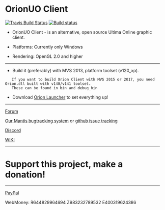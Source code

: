 # OrionUO Client

[![Travis Build Status](https://travis-ci.org/Hotride/OrionUO.svg?branch=master)](https://travis-ci.org/Hotride/OrionUO)
[![Build status](https://ci.appveyor.com/api/projects/status/2fk4unh8huo0bhah?svg=true)](https://ci.appveyor.com/project/AimedNuu/orionuo)

* OrionUO Client - is an alternative, open source Ultima Online graphic client.

* Platforms: Currently only Windows

* Rendering: OpenGL 2.0 and higher


--------------

* Build it (preferably) with MVS 2013, platform toolset (v120_xp).

```
   If you want to build Orion Client with MVS 2015 or 2017, you need Orion.dll built with v140/v141 toolset.
   These can be found in bin and debug_bin
```

* Download [Orion Launcher](https://orion-client.online/index.php?pages/downloads/) to set everything up!


--------------

[Forum](http://forum.orion-client.online)

[Our Mantis bugtracking system](http://bt.orion-client.online) or [github issue tracking](https://github.com/Hotride/OrionUO/issues)

[Discord](https://discord.gg/UcVKWzB)

[WIKI](https://github.com/Hotride/OrionUO/wiki)


--------------

# Support this project, make a donation!

--------------

[PayPal](https://www.paypal.me/Hotride)


WebMoney: R644829964694 Z983232789532 E400319624386
